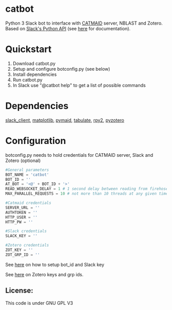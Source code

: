 # catbot
Python 3 Slack bot to interface with [CATMAID](https://github.com/catmaid/CATMAID) server, NBLAST and Zotero. Based on [Slack's Python API](https://github.com/slackapi/python-slackclient) (see [here](https://slackapi.github.io/python-slackclient/) for documentation).

# Quickstart 
1. Download catbot.py
2. Setup and configure botconfig.py (see below)
3. Install dependencies
4. Run catbot.py
5. In Slack use "@catbot help" to get a list of possible commands

# Dependencies 
[slack_client](https://github.com/slackapi/python-slackclient),
[matplotlib](http://matplotlib.org/),
[pymaid](https://github.com/schlegelp/pymaid),
[tabulate](https://github.com/gregbanks/python-tabulate),
[rpy2](https://rpy2.readthedocs.io/en/version_2.8.x/),
[pyzotero](https://github.com/urschrei/pyzotero)

# Configuration
botconfig.py needs to hold credentials for CATMAID server, Slack and Zotero (optional)
```python
#General parameters
BOT_NAME = 'catbot'
BOT_ID = ''
AT_BOT = '<@' + BOT_ID + '>'
READ_WEBSOCKET_DELAY = 1 # 1 second delay between reading from firehose
MAX_PARALLEL_REQUESTS = 10 # not more than 10 threads at any given time

#Catmaid credentials
SERVER_URL = ''
AUTHTOKEN = ''
HTTP_USER = ''
HTTP_PW = ''

#Slack credentials
SLACK_KEY = ''

#Zotero credentials
ZOT_KEY = ''
ZOT_GRP_ID = ''
```
See [here](https://api.slack.com/bot-users) on how to setup bot_id and Slack key 

See [here](https://github.com/urschrei/pyzotero) on Zotero keys and grp ids.

## License:
This code is under GNU GPL V3
